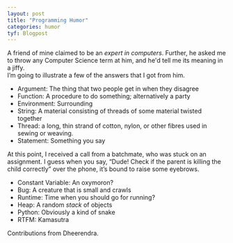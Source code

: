 ```yaml
---
layout: post
title: "Programming Humor"
categories: humor
tyf: Blogpost
---
```


A friend of mine claimed to be an *expert in computers*. Further, he asked me to throw any Computer Science term at him, and he'd tell me its meaning in a jiffy.    
I’m going to illustrate a few of the answers that I got from him.

* Argument: The thing that two people get in when they disagree
* Function: A procedure to do something; alternatively a party
* Environment: Surrounding
* String: A material consisting of threads of some material twisted together
* Thread: a long, thin strand of cotton, nylon, or other fibres used in sewing or weaving.
* Statement: Something you say

At this point, I received a call from a batchmate, who was stuck on an assignment. I guess when you say, “Dude! Check if the parent is killing the child correctly” over the phone, it’s bound to raise some eyebrows.

* Constant Variable: An oxymoron?
* Bug: A creature that is small and crawls
* Runtime: Time when you should go for running?
* Heap: A random *stack* of objects
* Python: Obviously a kind of snake
* RTFM: Kamasutra 

Contributions from Dheerendra.